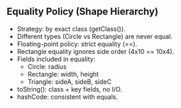 ## Equality Policy (Shape Hierarchy)

- Strategy: by exact class (getClass()).
- Different types (Circle vs Rectangle) are never equal.
- Floating-point policy: strict equality (==).
- Rectangle equality ignores side order (4x10 == 10x4).
- Fields included in equality:
    - Circle: radius
    - Rectangle: width, height
    - Triangle: sideA, sideB, sideC
- toString(): class + key fields, no I/O.
- hashCode: consistent with equals.
